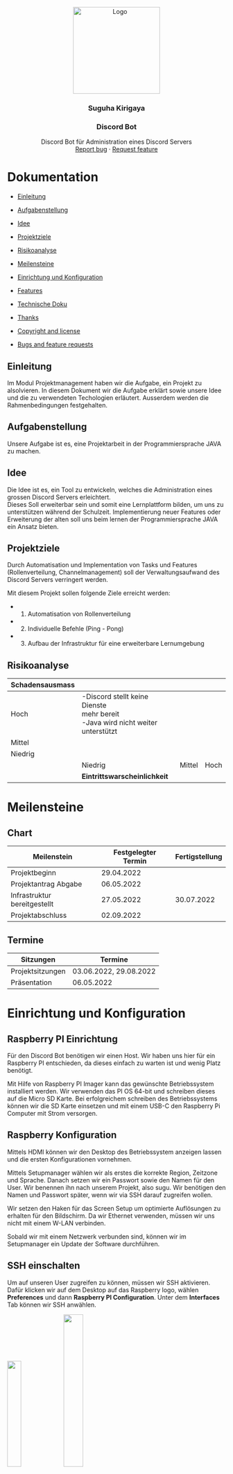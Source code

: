 
<p align="center">
  <a href="https://example.com/">
    <img src="Suguha.png" alt="Logo" width=200 height=200>
  </a>

<h3 align="center">Suguha Kirigaya</h3>
  <h3 align="center">Discord Bot</h3>

  <p align="center">
    Discord Bot für Administration eines Discord Servers 
    <br>
    <a href="https://reponame/issues/new?template=bug.md">Report bug</a>
    ·
    <a href="https://reponame/issues/new?template=feature.md&labels=feature">Request feature</a>
  </p>


# Dokumentation

- [Einleitung](#einleitung)
- [Aufgabenstellung](#aufgabenstellung)
- [Idee](#idee)
- [Projektziele](#projektziele)
- [Risikoanalyse](#risikoanalyse)
- [Meilensteine](#meilensteine)
- [Einrichtung und Konfiguration](#einrichtung-und-konfiguration)
- [Features](#features)
- [Technische Doku](#technische-doku)

- [Thanks](#thanks)
- [Copyright and license](#copyright-and-license)
- [Bugs and feature requests](#bugs-and-feature-requests)


## Einleitung

Im Modul Projektmanagement haben wir die Aufgabe, ein Projekt zu alsolvieren. 
In diesem Dokument wir die Aufgabe erklärt sowie unsere Idee und die zu verwendeten Techologien erläutert. Ausserdem werden die Rahmenbedingungen festgehalten.

## Aufgabenstellung

Unsere Aufgabe ist es, eine Projektarbeit in der Programmiersprache JAVA zu machen.

## Idee

Die Idee ist es, ein Tool zu entwickeln, welches die Administration eines grossen Discord Servers erleichtert.  
Dieses Soll erweiterbar sein und somit eine Lernplattform bilden, um uns zu unterstützen während der Schulzeit. 
Implementierung neuer Features oder Erweiterung der alten soll uns beim lernen der Programmiersprache JAVA ein Ansatz bieten.

## Projektziele

Durch Automatisation und Implementation von Tasks und Features (Rollenverteilung, Channelmanagement) soll der Verwaltungsaufwand des Discord Servers verringert werden.

Mit diesem Projekt sollen folgende Ziele erreicht werden:
- 1.	Automatisation von Rollenverteilung
- 2.	Individuelle Befehle (Ping - Pong)
- 3.	Aufbau der Infrastruktur für eine erweiterbare Lernumgebung

## Risikoanalyse


| Schadensausmass |                                                                                                    |        |      |
|:----------------|:---------------------------------------------------------------------------------------------------|-------:|-----:|
| Hoch            | -Discord stellt keine Dienste <br />mehr bereit <br />-Java wird nicht weiter<br /> unterstützt    |        |      |
| Mittel          |                                                                                                    |        |      |
| Niedrig         |                                                                                                    |        |      |
|                 | Niedrig                                                                                            | Mittel | Hoch | 
|                 | __Eintrittswarscheinlichkeit__                                                                     |        |      |     |

# Meilensteine

## Chart
| Meilenstein                  | Festgelegter Termin | Fertigstellung |
|------------------------------|---------------------|----------------|
| Projektbeginn                | 29.04.2022          |                |
| Projektantrag Abgabe         | 06.05.2022          |                |
| Infrastruktur bereitgestellt | 27.05.2022          | 30.07.2022     |
| Projektabschluss             | 02.09.2022          |                |

## Termine

| Sitzungen        | Termine                | 
|------------------|------------------------|
| Projektsitzungen | 03.06.2022, 29.08.2022 |                   
| Präsentation     | 06.05.2022             |                   

# Einrichtung und Konfiguration

## Raspberry PI Einrichtung

Für den Discord Bot benötigen wir einen Host. Wir haben uns hier für ein Raspberry PI entschieden, da dieses einfach zu warten ist und wenig Platz benötigt.<br />

Mit Hilfe von Raspberry PI Imager kann das gewünschte Betriebssystem installiert werden. Wir verwenden das PI OS 64-bit und schreiben dieses auf die Micro SD Karte.
Bei erfolgreichem schreiben des Betriebssystems können wir die SD Karte einsetzen und mit einem USB-C den Raspberry Pi Computer mit Strom versorgen.

## Raspberry Konfiguration

Mittels HDMI können wir den Desktop des Betriebssystem anzeigen lassen und die ersten Konfigurationen vornehmen. <br />

Mittels Setupmanager wählen wir als erstes die korrekte Region, Zeitzone und Sprache. Danach setzen wir ein Passwort sowie den Namen für den User. Wir benennen ihn nach unserem Projekt, also sugu. Wir benötigen den Namen und Passwort später, wenn wir via SSH darauf zugreifen wollen. <br />

Wir setzen den Haken für das Screen Setup um optimierte Auflösungen zu erhalten für den Bildschirm. Da wir Ethernet verwenden, müssen wir uns nicht mit einem W-LAN verbinden. <br />

Sobald wir mit einem Netzwerk verbunden sind, können wir im Setupmanager ein Update der Software durchführen.

## SSH einschalten
Um auf unseren User zugreifen zu können, müssen wir SSH aktivieren. Dafür klicken wir auf dem Desktop auf das Raspberry logo, wählen **Preferences** und dann **Raspberry PI Configuration**. Unter dem **Interfaces** Tab können wir SSH anwählen. 

<img src="Raspi-Interface.png" width="25%"> <img src="SSH.png" width="30%"> <br />

## Statische IP vergeben
Um mit keinen Komplikationen konfrontiert zu werden, vergeben wir dem Raspberry PI eine Statische IP Addresse. Dafür öffnen wir das Terminal auf dem Desktop. Mittels ``ifconfig`` können wir die momentan zugeweiste IP des netzwerkes ansehen. In unserem Fall ist dies **192.168.1.17**.<br />Mittels ``sudo nano /etc/dhcpcd.conf`` können wir direkt in die config file unsere gewünschte IP Addresse schreiben. Dies machen wir wiefolgt: 
```
interface eth0
static ip_address=192.168.1.17
static routers=192.168.1.1
static domain_name_servers=8.8.8.8 8.8.4.4

```
Einstellungen mit ``Ctrl + o`` schreiben und den Editor mit ``Ctrl + x`` verlassen. Danach den Raspi neustarten:

``sudo reboot``

## Docker Installation

Mit Docker ist es einfach, Server-Software Auszuprobieren und zu Betreiben. So Installiert man die Container-Plattform für gängige Betriebssysteme auf dem Server oder Entwickler-PC, hier in unserem Fall das Raspberry PI

Da nun eine Statische IP gesetzt wurde, kann via SSH verbunden werden. Mittels dem Programm Putty auf 192.168.1.17 verbinden, Username und Passwort eingeben. <br />
Danach führen wir standart package updates aus, um auf dem neusten stand zu sein.

```
sudo apt update

sudo apt upgrade
```

Mit dem curl statement starten wir ein Shell Script, um Docker zu installieren: 

```
curl -sSL https://get.docker.com | sh
```
Als nächstes müssen wir den Benutzer ```sugu``` in die dockergruppe hinzufügen:
```
sudo usermod -aG docker sugu
```
## Docker testen
Nach der Installation von Docker und Docker-Compose kann man Programme schnell auf allen Betriebssystemen testen. Ob der Docker-Daemon läuft, verrät `docker version`.

Ob Docker-Compose läuft, verrät `docker compose version`.
## Portainer Installation
Um die Verwaltung der Container zu vereinfachen mit einem web GUI installieren wir Portainer. 
Portainer ist ein Open Source Werkzeug, um Container basierte Anwendungen unter Docker, Kubernetes, Docker Swarm und Azure ACI zu verwalten. Dabei stellt Portainer eine komfortable Benutzeroberfläche für das Management der Docker-Umgebung zur Verfügung.


```
sudo docker pull portainer/portainer-ce:linux-arm

sudo docker run -d -p 9000:9000 --name=portainer --restart=always -v /var/run/docker.sock:/var/run/docker.sock -v portainer_data:/data portainer/portainer-ce:linux-arm
```
Danach ist die Installation abgeschlossen. Nun können wir mit einem Browser Lokal auf das Webinterface zugreifen: ``http://sugu.local:9000/``

<img src="Portainer.PNG" width="45%"> <img src="Container.PNG" width="45%">


## Discord Übersicht

Discord ist eine App für Nachrichten, Chats und Videoanrufe. 
Das Programm kann auf dem Smartphone oder auch auf dem PC installiert werden.

In den Chats lassen sich auch Videos, Bilder oder Dokumente versenden.
Auf Discord kann man auch eigene Server erstellen. Server sind Bereiche, in denen man sich mit Freunden oder anderen Usern zu einem speziellen Thema austauschen kann. 
Auf einem Server kann man verschiedene Sprach- und Textkanäle mit verschiedenen Berechtigungen erstellen. Diese Berechtigungen werden über Rollen verwaltet und können den Usern zugewiesen werden.
<img src="Discord.PNG" width="100%">



# Features


## Rollenverteilung "Simp" Rolle

Um auf einem grossen Server zu erkennen, welcher User zu welcher Freundesgruppe gehört, ist es praktisch einer Rollengruppe anzugehören. 
Immer dann, wenn ein Benutzer sich mit dem Sprachkanal "Katari`s Simpsumpf" verbindet, wird dem User über das ausgelöste Event die Rolle "Simp" zugewiesen. 
Dadurch ist 

## Ping - Pong

Um zu Überprüfen ob der Discord Bot funktioniert und läuft, wird eine Ping - Pong Funktion eingebaut. 
Mit `/Ping` kann ein Event ausgelöst werden. Dieses wird mit der Reaktion "Pong!" beantwortet im Chat vom Discord Bot. Somit weiss man, dass er Online ist und funktioniert.

## @Everyone Bot Schutz und Jail Rollenvergabe

Der Chatbefehl `@everyone` wird häufig von Scam-Bots verwendet, um die Aufmerksamkeit durch einen ping an alle zu erhalten. Dies geschieht dann meistens in jedem Textkanal.
Dabei wird gehofft, dass die Personen auf einen Link klicken. Um vorzubeugen, dass jemand auf diesen Link klickt, Löscht der Discord Bot die Nachricht. Weiter gibt er dem Benutzer eine Rolle: "Jail".
Diese Rolle wurde auf dem Discord Server so konfiguriert, dass der Benutzer keine Schreibberechtigung mehr hat und somit keine Links mehr posten kann.

## YEP chatbot

Der Ausdruck "YEP" als Bestätigung auf eine Aussage ist in vielen Gruppen sehr verbreitet. Deswegen Soll der Discord Bot davon nicht ausgeschlossen werden.
Jedes mal wenn ein Satz das Wort `yep` enthält, meldet sich der Discord Bot mit `YEP` über das ausgelöste Event.


# Technische Doku

Unser Applikation ist in Java geschrieben. Als Buildsystem verweden wir Gradle damit wir die Java Applikation erstellen können.

Gielderung der Applikation:
TODO BILD HINZUFüGEN SYSTEMüBERSICHT
TODO BILD HINZUFüGEN SCHEMA
TODO BILD HINZUFüGEN KLASSEN DIAGRAM

Systemübersicht:
- [Discord API](#discord-API)
- [Raspberry PI / Server](#raspberry-pi-server)
- [Docker](#docker)
- [Applikation, Dependencies](#applikation)
- [Reflektion](#reflektion)


## Discord API
Wir verwenden die Discord API via der Java Biliothek discord4j.

### Risiken:

Sollte die Discord API down sein geht unser Bot natürlich nicht somit ist es ein single point of failure.

## Raspberry PI Server
Als Server verwenden wir einen Raspberry PI 4B 8 GB RAM.
### Vorteile:
Dieser hat den Vorteil wenig Ressourcen zu verbrauchen (Strom, Platz). Ideal Für unseren Use Case.
### Nachteile
Ein Nachteil kann sein, dass bestimmte Software nicht läuft, da es eine andere CPU Architecture hat.
Beim Raspberry PI ist es ein arm64v7.

Uns betrifft das nicht in diesem Fall, da unsere Java Applikation in einem Docker Container gehostet wird.

### Risiken:
1. Stromausfall: Sollte es einen Stromausfall geben, wird der Discord Bot ,abstürtzen da wir ihn nicht redudant hosten.
2. Internetausfall: Sollte die Internetverbindung ausfallen ist der Discord Bot auch nicht erreichbar.


## Docker
Wir verwenden docker als Container Technologie.
Ermöglicht uns einfaches Deployment von der Applikation. Wenn Die Applikation auf dem Container Läuft, kann der Discord Bot auf allen Docker lauffähigen PCs gehostet werden.
Zudem verwenden wir noch Docker Compose. Dieser Managed den Docker Container. Sollte dieser abstürtzen wird er neu gestartet. Dies Ermöglicht es uns eine hohe Uptime zu gewäreleisten.

### Vorteile:
Abgestürzte Container werden neu gestartet.
### Nachteile / Risiken:
Wir haben eine zusätzliche Abhänigkeit welche wir managen müssen.


## Applikation
Unser Discord Bot ist in Java geschrieben. Wir verwenden als biliothek discord4j, welche uns eine einfache integration mit Discord ermöglicht.
### Vorteile:
Java ist eine einfach zu lernende Sprache. Weiter gibt es schon viele Biliotheken, welche wir einbinden können.
### Nachteile / Risiken:
Wir haben eine direkte Abhängigkeit zu discord4j. Sollte die Biliothek nicht mehr gewartet werden, müssten wir Anspassungen selbst implentieren.

## VCS
Als VCS haben wir die Vorgabe Git

### Vorgehen beim Programmieren

Wir haben uns dazu entschieden die Applikation in Pair Programming zu erstellen. Somit haben wir einen direkten Austausch von Ideen, wie wir unser gewünschtes Feature umsetzen können.
Der Vorteil dabei ist, dass wir beide den Code kennen und diesen einfach warten können.


```Filesystem
main/
└── Java/
      └── ch.wema/
            ├── commands/
            │        └── PingCommand
            ├── core/
            │    ├── command/
            │           └── Command
            │    └──reaction/
            │           └── Reaction
            ├── event.listeners/
            │           ├── ChatInpitInteractionEventListener
            │           ├── MessageCreateEventListener
            │           └── VoiceStateUpdateEventListener
            └──  reactions/
                  │     ├── AtEveryoneReaction
                  │     ├── SimpReaction
                  │     └── YepReaction
                  ├── GlobalCommandRegistrar
                  └── Sugu
 
```


Folgende 4 Teile sind die wichtigsten:

1. Commands
2. Reactions
3. Listeners
4. GlobalCommandRegistrar


#### Commands:

Commands oder auch Befehle sind alle Befehle welcher der Benutzer kontrolliert absetzen kann.<br />
Diese Unterteilung ist zur seperierung von Klassen und dient der einfachen Übersicht.

#### Reactions:

Eine Reaction ist ein Event, auf welches man Reagieren möchte bsp. Statusänderung von Usern.

#### Listeners:

Listeners handeln alle Events von Reactions und Commands.

#### GlobalCommandRegistrar:
Dient zur Registrierung von Events auf der Server Seite.


#### Gliederungsvorteile

Anpassungen sind einfach zu erstellen, da man diese als Command oder als Reaction einfach hinzufügen kann und keinen bestehenden Code anpassen muss.
Der der Core Ordner dient als Abstraction damit alle Reactions/Commands einen gleichen nenner haben ausserhalb des Objektes.

## Reflektion

#### Was ist gut geganen: TODO

#### Wo haben wir noch verbessung potenzial: TODO

#### Offne Punkte: TODO

#### Aussicht: TODO



## What's included (:)

Some text

```text
folder1/
└── folder2/
    ├── folder3/
    │   ├── file1
    │   └── file2
    └── folder4/
        ├── file3
        └── file4
```

## Bugs and feature requests

Have a bug or a feature request? Please first read the [issue guidelines](https://reponame/blob/master/CONTRIBUTING.md) and search for existing and closed issues. If your problem or idea is not addressed yet, [please open a new issue](https://reponame/issues/new).

## Contributing

Please read through our [contributing guidelines](https://reponame/blob/master/CONTRIBUTING.md). Included are directions for opening issues, coding standards, and notes on development.

Moreover, all HTML and CSS should conform to the [Code Guide](https://github.com/mdo/code-guide), maintained by [Main author](https://github.com/usernamemainauthor).

Editor preferences are available in the [editor config](https://reponame/blob/master/.editorconfig) for easy use in common text editors. Read more and download plugins at <https://editorconfig.org/>.

## Creators

**Creator 1**

- <https://github.com/usernamecreator1>

## Thanks

Some Text

## Copyright and license

Code and documentation copyright 2011-2018 the authors. Code released under the [MIT License](https://reponame/blob/master/LICENSE).

Enjoy :metal: